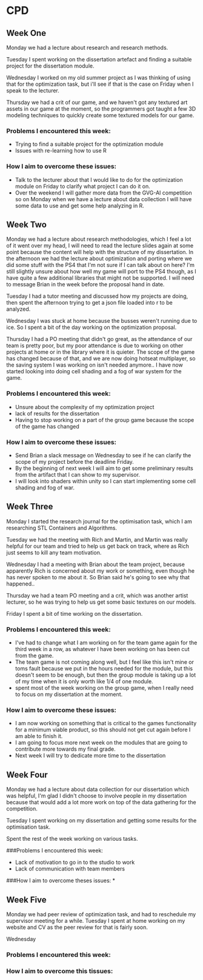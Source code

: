 # CPD

## Week One
Monday we had a lecture about research and research methods.

Tuesday I spent working on the dissertation artefact and finding a suitable project for the dissertation module.

Wednesday I worked on my old summer project as I was thinking of using that for the optimization task, but i'll see if that is the case on Friday when I speak to the lecturer.

Thursday we had a crit of our game, and we haven't got any textured art assets in our game at the moment, so the programmers got taught a few 3D modeling techniques to quickly create some textured models for our game.

### Problems I encountered this week:
* Trying to find a suitable project for the optimization module
* Issues with re-learning how to use R


### How I aim to overcome these issues:
* Talk to the lecturer about that I would like to do for the optimization module on Friday to clarify what project I can do it on.
* Over the weekend I will gather more data from the GVG-AI competition so on Monday when we have a lecture about data collection I will have some data to use and get some help analyzing in R.


## Week Two
Monday we had a lecture about research methodologies, which I feel a lot of it went over my head, I will need to read the lecture slides again at some point because the content will help with the structure of my dissertation. In the afternoon we had the lecture about optimization and porting where we did some stuff with the PS4 that I'm not sure if I can talk about on here?
I'm still slightly unsure about how well my game will port to the PS4 though, as I have quite a few additional libraries that might not be supported. I will need to message Brian in the week before the proposal hand in date.

Tuesday I had a tutor meeting and discussed how my projects are doing, then spent the afternoon trying to get a json file loaded into r to be analyzed. 

Wednesday I was stuck at home because the busses weren't running due to ice. So I spent a bit of the day working on the optimization proposal.

Thursday I had a PO meeting that didn't go great, as the attendance of our team is pretty poor, but my poor attendance is due to working on other projects at home or in the library where it is quieter.
The scope of the game has changed because of that, and we are now doing hotseat multiplayer, so the saving system I was working on isn't needed anymore..
I have now started looking into doing cell shading and a fog of war system for the game.


### Problems I encountered this week:
* Unsure about the complexity of my optimization project
* lack of results for the dissertation
* Having to stop working on a part of the group game because the scope of the game has changed

### How I aim to overcome these issues:
* Send Brian a slack message on Wednesday to see if he can clarify the scope of my project before the deadline Friday.
* By the beginning of next week I will aim to get some preliminary results from the artifact that I can show to my supervisor.
* I will look into shaders within unity so I can start implementing some cell shading and fog of war.


## Week Three
Monday I started the research journal for the optimisation task, which I am researching STL Containers and Algorithms.

Tuesday we had the meeting with Rich and Martin, and Martin was really helpful for our team and tried to help us get back on track, where as Rich just seems to kill any team motivation.

Wednesday I had a meeting with Brian about the team project, because apparently Rich is concerned about my work or something, even though he has never spoken to me about it. So Brian said he's going to see why that happened..

Thursday we had a team PO meeting and a crit, which was another artist lecturer, so he was trying to help us get some basic textures on our models.

Friday I spent a bit of time working on the dissertation.

### Problems I encountered this week:
* I've had to change what I am working on for the team game again for the third week in a row, as whatever I have been working on has been cut from the game.
* The team game is not coming along well, but I feel like this isn't mine or toms fault because we put in the hours needed for the module, but this doesn't seem to be enough, but then the group module is taking up a lot of my time when it is only worth like 1/4 of one module.
* spent most of the week working on the group game, when I really need to focus on my dissertation at the moment.

### How I aim to overcome these issues:
* I am now working on something that is critical to the games functionality for a minimum viable product, so this should not get cut again before I am able to finish it.
* I am going to focus more next week on the modules that are going to contribute more towards my final grade.
* Next week I will try to dedicate more time to the dissertation


## Week Four

Monday we had a lecture about data collection for our dissertation which was helpful, I'm glad I didn't choose to involve people in my dissertation because that would add a lot more work on top of the data gathering for the competition.

Tuesday I spent working on my dissertation and getting some results for the optimisation task.

Spent the rest of the week working on various tasks.


###Problems I encountered this week:
* Lack of motivation to go in to the studio to work
* Lack of communication with team members

###How I aim to overcome theses issues:
* 



## Week Five
Monday we had peer review of optimization task, and had to reschedule my supervisor meeting for a while.
Tuesday I spent at home working on my website and CV as the peer review for that is fairly soon.

Wednesday


### Problems I encountered this week:


### How I aim to overcome this tissues:



